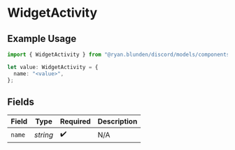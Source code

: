 # WidgetActivity

## Example Usage

```typescript
import { WidgetActivity } from "@ryan.blunden/discord/models/components";

let value: WidgetActivity = {
  name: "<value>",
};
```

## Fields

| Field              | Type               | Required           | Description        |
| ------------------ | ------------------ | ------------------ | ------------------ |
| `name`             | *string*           | :heavy_check_mark: | N/A                |